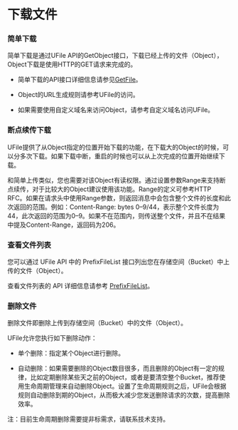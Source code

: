 


# 下载文件

### 简单下载

简单下载是通过UFile API的GetObject接口，下载已经上传的文件（Object），Object下载是使用HTTP的GET请求来完成的。

* 简单下载的API接口详细信息请参见[GetFile](https://docs.ucloud.cn/api/ufile-api/get_file)。

* Object的URL生成规则请参考UFile的访问。

* 如果需要使用自定义域名来访问Object，请参考自定义域名访问UFile。

### 断点续传下载

UFile提供了从Object指定的位置开始下载的功能，在下载大的Object的时候，可以分多次下载。如果下载中断，重启的时候也可以从上次完成的位置开始继续下载。

和简单上传类似，您也需要对该Object有读权限。通过设置参数Range来支持断点续传，对于比较大的Object建议使用该功能。Range的定义可参考HTTP RFC。如果在请求头中使用Range参数，则返回消息中会包含整个文件的长度和此次返回的范围。例如：Content-Range: bytes 0–9/44，表示整个文件长度为44，此次返回的范围为0–9。如果不在范围内，则传送整个文件，并且不在结果中提及Content-Range，返回码为206。

### 查看文件列表

您可以通过 UFile API 中的 PrefixFileList 接口列出您在存储空间（Bucket）中上传的文件（Object）。

查看文件列表的 API 详细信息请参考 [PrefixFileList](https://docs.ucloud.cn/api/ufile-api/prefix_file_list)。

### 删除文件

删除文件即删除上传到存储空间（Bucket）中的文件（Object）。

UFile允许您执行如下删除动作：

* 单个删除：指定某个Object进行删除。

* 自动删除：如果需要删除的Object数目很多，而且删除的Object有一定的规律，比如定期删除某些天之前的Object，或者是要清空整个Bucket，推荐使用生命周期管理来自动删除Object。设置了生命周期规则之后，UFile会根据规则自动删除到期的Object，从而极大减少您发送删除请求的次数，提高删除效率。

注：目前生命周期删除需要提非标需求，请联系技术支持。

